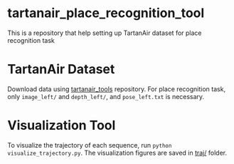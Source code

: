 # tartanair_place_recognition_tool
This is a repository that help setting up TartanAir dataset for place recognition task

# TartanAir Dataset
Download data using [tartanair_tools](https://github.com/castacks/tartanair_tools) repository. For place recognition task, only `image_left/` and `depth_left/`, and `pose_left.txt` is necessary.

# Visualization Tool
To visualize the trajectory of each sequence, run `python visualize_trajectory.py`. The visualization figures are saved in [traj/](traj/) folder.

